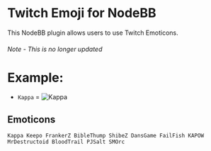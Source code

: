 # Twitch Emoji for NodeBB

This NodeBB plugin allows users to use Twitch Emoticons.


###### Note - This is no longer updated


# Example:
* `Kappa` = ![Kappa](http://i.imgur.com/ZFlCigT.png)

## Emoticons

    Kappa Keepo FrankerZ BibleThump ShibeZ DansGame FailFish KAPOW MrDestructoid BloodTrail PJSalt SMOrc
